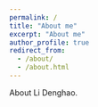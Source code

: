 ```yaml
---
permalink: /
title: "About me"
excerpt: "About me"
author_profile: true
redirect_from: 
  - /about/
  - /about.html
---
```


About Li Denghao.
